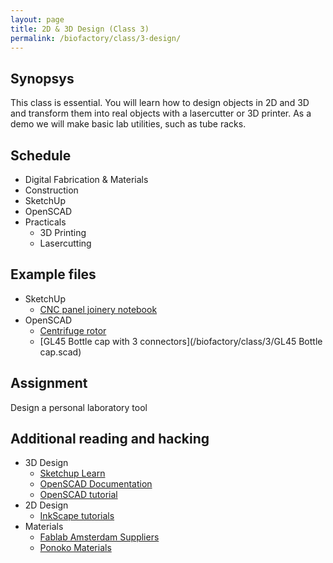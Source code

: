 ```yaml
---
layout: page
title: 2D & 3D Design (Class 3)
permalink: /biofactory/class/3-design/
---
```


## Synopsys

This class is essential. You will learn how to design objects in 2D and 3D and transform them into real objects with a lasercutter or 3D printer. As a demo we will make basic lab utilities, such as tube racks. 

## Schedule

* Digital Fabrication & Materials
* Construction
* SketchUp
* OpenSCAD
* Practicals
  * 3D Printing
  * Lasercutting

## Example files

* SketchUp
  * [CNC panel joinery notebook](http://makezine.com/2012/04/13/cnc-panel-joinery-notebook/)
* OpenSCAD
  * [Centrifuge rotor](/biofactory/class/3/Rotor.scad)
  * [GL45 Bottle cap with 3 connectors](/biofactory/class/3/GL45 Bottle cap.scad)

## Assignment

Design a personal laboratory tool

## Additional reading and hacking

* 3D Design
  * [Sketchup Learn](http://www.sketchup.com/learn)
  * [OpenSCAD Documentation](http://www.openscad.org/documentation.html)
  * [OpenSCAD tutorial](http://blog.openpump.org/how-to-design-a-3d-printed-enclosure-for-your-product/)
* 2D Design
  * [InkScape tutorials](https://inkscape.org/en/learn/tutorials/)
* Materials
  * [Fablab Amsterdam Suppliers](http://fablab.waag.org/views/suppliers)
  * [Ponoko Materials](http://www.ponoko.com/make-and-sell/materials)
